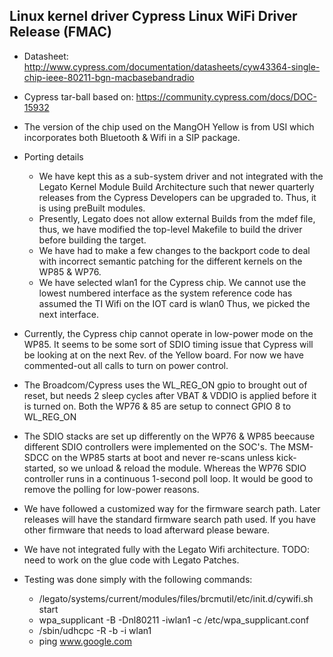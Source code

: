 ## Linux kernel driver Cypress Linux WiFi Driver Release (FMAC)

* Datasheet: http://www.cypress.com/documentation/datasheets/cyw43364-single-chip-ieee-80211-bgn-macbasebandradio

* Cypress tar-ball based on: https://community.cypress.com/docs/DOC-15932

* The version of the chip used on the MangOH Yellow is from USI which incorporates
	both Bluetooth & Wifi in a SIP package.

* Porting details
  * We have kept this as a sub-system driver and not integrated with the Legato Kernel
	Module Build Architecture such that newer quarterly releases from the
	Cypress Developers can be upgraded to. Thus, it is using preBuilt modules.
  * Presently, Legato does not allow external Builds from the mdef file, thus, we have
	modified the top-level Makefile to build the driver before building the target.
  * We have had to make a few changes to the backport code to deal with incorrect
	semantic patching for the different kernels on the WP85 & WP76.
  * We have selected wlan1 for the Cypress chip. We cannot use the lowest numbered interface
	as the system reference code has assumed the TI Wifi on the IOT card is wlan0
	Thus, we picked the next interface.

* Currently, the Cypress chip cannot operate in low-power mode on the WP85. It seems
    to be some sort of SDIO timing issue that Cypress will be looking at on the
    next Rev. of the Yellow board. For now we have commented-out all calls to turn
    on power control.

* The Broadcom/Cypress uses the WL_REG_ON gpio to brought out of reset, but
    needs 2 sleep cycles after VBAT & VDDIO is applied before it is
    turned on. Both the WP76 & 85 are setup to connect GPIO 8 to WL_REG_ON

* The SDIO stacks are set up differently on the WP76 & WP85 beecause different SDIO
    controllers were implemented on the SOC's. The MSM-SDCC on the WP85 starts at boot
    and never re-scans unless kick-started, so we unload & reload the module. Whereas
    the WP76 SDIO controller runs in a continuous 1-second poll loop. It would be good
    to remove the polling for low-power reasons.

* We have followed a customized way for the firmware search path. Later releases will
    have the standard firmware search path used. If you have other firmware that needs
    to load afterward please beware.

* We have not integrated fully with the Legato Wifi architecture. TODO: need to work on
    the glue code with Legato Patches.

* Testing was done simply with the following commands:
  * /legato/systems/current/modules/files/brcmutil/etc/init.d/cywifi.sh start
  * wpa_supplicant -B -Dnl80211 -iwlan1 -c /etc/wpa_supplicant.conf
  * /sbin/udhcpc -R -b -i wlan1
  * ping www.google.com

